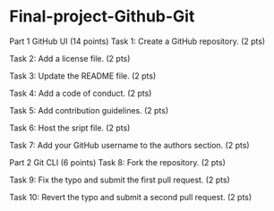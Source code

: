 # Final-project-Github-Git

Part 1 GitHub UI (14 points)
Task 1: Create a GitHub repository. (2 pts)

Task 2: Add a license file. (2 pts)

Task 3: Update the README file. (2 pts)

Task 4: Add a code of conduct. (2 pts)

Task 5: Add contribution guidelines. (2 pts)

Task 6: Host the sript file. (2 pts)

Task 7:  Add your GitHub username to the authors section. (2 pts)


Part 2 Git CLI (6 points)
Task 8: Fork the  repository. (2 pts)

Task 9: Fix the typo and submit the first pull request. (2 pts)

Task 10: Revert the typo and submit a second pull request. (2 pts)
